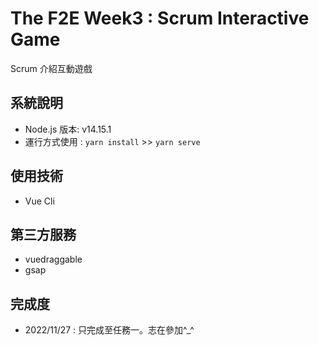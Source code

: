 # The F2E Week3 : Scrum Interactive Game

Scrum 介紹互動遊戲

## 系統說明
- Node.js 版本: v14.15.1
- 運行方式使用 : `yarn install` >> `yarn serve`


## 使用技術
- Vue Cli

## 第三方服務
- vuedraggable
- gsap

## 完成度
- 2022/11/27 : 只完成至任務一。志在參加^_^
